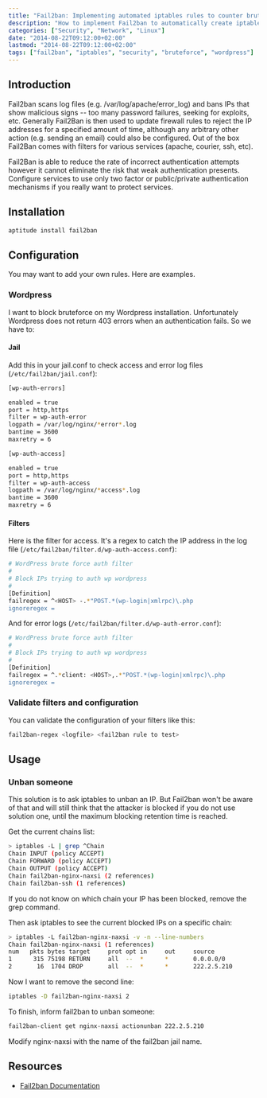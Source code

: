 ```yaml
---
title: "Fail2ban: Implementing automated iptables rules to counter bruteforce attacks"
description: "How to implement Fail2ban to automatically create iptables rules that block IP addresses attempting bruteforce attacks on your services."
categories: ["Security", "Network", "Linux"]
date: "2014-08-22T09:12:00+02:00"
lastmod: "2014-08-22T09:12:00+02:00"
tags: ["fail2ban", "iptables", "security", "bruteforce", "wordpress"]
---
```


## Introduction

Fail2ban scans log files (e.g. /var/log/apache/error_log) and bans IPs that show malicious signs -- too many password failures, seeking for exploits, etc. Generally Fail2Ban is then used to update firewall rules to reject the IP addresses for a specified amount of time, although any arbitrary other action (e.g. sending an email) could also be configured. Out of the box Fail2Ban comes with filters for various services (apache, courier, ssh, etc).

Fail2Ban is able to reduce the rate of incorrect authentication attempts however it cannot eliminate the risk that weak authentication presents. Configure services to use only two factor or public/private authentication mechanisms if you really want to protect services.

## Installation

```bash
aptitude install fail2ban
```

## Configuration

You may want to add your own rules. Here are examples.

### Wordpress

I want to block bruteforce on my Wordpress installation. Unfortunately Wordpress does not return 403 errors when an authentication fails. So we have to:

#### Jail

Add this in your jail.conf to check access and error log files (`/etc/fail2ban/jail.conf`):

```bash
[wp-auth-errors]

enabled = true
port = http,https
filter = wp-auth-error
logpath = /var/log/nginx/*error*.log
bantime = 3600
maxretry = 6

[wp-auth-access]

enabled = true
port = http,https
filter = wp-auth-access
logpath = /var/log/nginx/*access*.log
bantime = 3600
maxretry = 6
```

#### Filters

Here is the filter for access. It's a regex to catch the IP address in the log file (`/etc/fail2ban/filter.d/wp-auth-access.conf`):

```bash
# WordPress brute force auth filter
#
# Block IPs trying to auth wp wordpress
#
[Definition]
failregex = ^<HOST> -.*"POST.*(wp-login|xmlrpc)\.php
ignoreregex =
```

And for error logs (`/etc/fail2ban/filter.d/wp-auth-error.conf`):

```bash
# WordPress brute force auth filter
#
# Block IPs trying to auth wp wordpress
#
[Definition]
failregex = ^.*client: <HOST>,.*"POST.*(wp-login|xmlrpc)\.php
ignoreregex =
```

### Validate filters and configuration

You can validate the configuration of your filters like this:

```bash
fail2ban-regex <logfile> <fail2ban rule to test>
```

## Usage

### Unban someone

This solution is to ask iptables to unban an IP. But Fail2ban won't be aware of that and will still think that the attacker is blocked if you do not use solution one, until the maximum blocking retention time is reached.

Get the current chains list:

```bash
> iptables -L | grep ^Chain
Chain INPUT (policy ACCEPT)
Chain FORWARD (policy ACCEPT)
Chain OUTPUT (policy ACCEPT)
Chain fail2ban-nginx-naxsi (2 references)
Chain fail2ban-ssh (1 references)
```

If you do not know on which chain your IP has been blocked, remove the grep command.

Then ask iptables to see the current blocked IPs on a specific chain:

```bash
> iptables -L fail2ban-nginx-naxsi -v -n --line-numbers
Chain fail2ban-nginx-naxsi (1 references)
num   pkts bytes target     prot opt in     out     source               destination         
1      315 75198 RETURN     all  --  *      *       0.0.0.0/0            0.0.0.0/0           
2       16  1704 DROP       all  --  *      *       222.2.5.210          0.0.0.0/0
```

Now I want to remove the second line:

```bash
iptables -D fail2ban-nginx-naxsi 2
```

To finish, inform fail2ban to unban someone:

```bash
fail2ban-client get nginx-naxsi actionunban 222.2.5.210
```

Modify nginx-naxsi with the name of the fail2ban jail name.

## Resources
- [Fail2ban Documentation](../../static/pdf/fail2ban.pdf)
